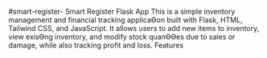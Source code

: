 #smart-register-
Smart Register Flask App
This is a simple inventory management and financial tracking applicaƟon built with Flask,
HTML, Tailwind CSS, and JavaScript. It allows users to add new items to inventory, view
exisƟng inventory, and modify stock quanƟƟes due to sales or damage, while also tracking
profit and loss.
Features

